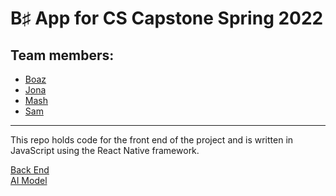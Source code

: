 # B♯ App for CS Capstone Spring 2022

## Team members:
- [Boaz](https://github.com/Ernulphus)
- [Jona](https://github.com/JonaChen98)
- [Mash](https://github.com/MashroorAli)
- [Sam](https://github.com/samgus)

<hr />

This repo holds code for the front end of the project and is written in JavaScript using the React Native framework.

[Back End](https://github.com/Ernulphus/capstone-Bsharp-server)  
[AI Model](https://github.com/Ernulphus/capstone-Bsharp-AI)
